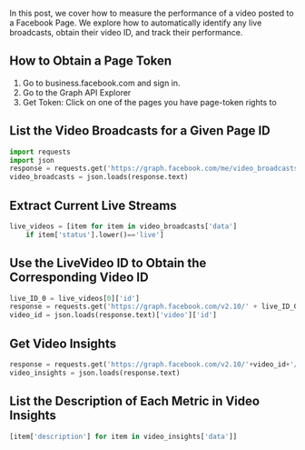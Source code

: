 In this post, we cover how to measure the performance of a video posted to a Facebook Page.  We explore how to automatically 
identify any live broadcasts, obtain their video ID, and track their performance.

## How to Obtain a Page Token
1. Go to business.facebook.com and sign in.
2. Go to the Graph API Explorer
3. Get Token: Click on one of the pages you have page-token rights to

## List the Video Broadcasts for a Given Page ID
```python
import requests
import json
response = requests.get('https://graph.facebook.com/me/video_broadcasts?access_token='+token)
video_broadcasts = json.loads(response.text)
```

## Extract Current Live Streams
```python
live_videos = [item for item in video_broadcasts['data'] 
    if item['status'].lower()=='live']
```

## Use the LiveVideo ID to Obtain the Corresponding Video ID
```python
live_ID_0 = live_videos[0]['id']
response = requests.get('https://graph.facebook.com/v2.10/' + live_ID_0 + '?fields=video&access_token='+token)
video_id = json.loads(response.text)['video']['id']
```

## Get Video Insights
```python
response = requests.get('https://graph.facebook.com/v2.10/'+video_id+'/video_insights?access_token='+token)
video_insights = json.loads(response.text)
```

## List the Description of Each Metric in Video Insights
```python
[item['description'] for item in video_insights['data']]
```
